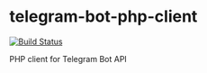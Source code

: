 # telegram-bot-php-client
[![Build Status](https://travis-ci.org/ildanno/telegram-bot-php-client.svg)](https://travis-ci.org/ildanno/telegram-bot-php-client)

PHP client for Telegram Bot API
